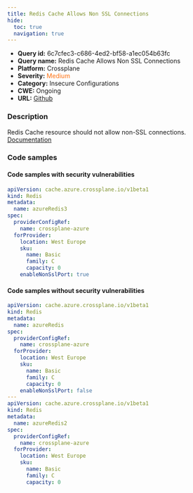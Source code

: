 ```yaml
---
title: Redis Cache Allows Non SSL Connections
hide:
  toc: true
  navigation: true
---
```


<style>
  .highlight .hll {
    background-color: #ff171742;
  }
  .md-content {
    max-width: 1100px;
    margin: 0 auto;
  }
</style>

-   **Query id:** 6c7cfec3-c686-4ed2-bf58-a1ec054b63fc
-   **Query name:** Redis Cache Allows Non SSL Connections
-   **Platform:** Crossplane
-   **Severity:** <span style="color:#ff7213">Medium</span>
-   **Category:** Insecure Configurations
-   **CWE:** Ongoing
-   **URL:** [Github](https://github.com/Checkmarx/kics/tree/master/assets/queries/crossplane/azure/redis_cache_allows_non_ssl_connections)

### Description
Redis Cache resource should not allow non-SSL connections.<br>
[Documentation](https://doc.crds.dev/github.com/crossplane/provider-azure/cache.azure.crossplane.io/Redis/v1beta1@v0.19.0#spec-forProvider-enableNonSslPort)

### Code samples
#### Code samples with security vulnerabilities
```yaml title="Positive test num. 1 - yaml file" hl_lines="14"
apiVersion: cache.azure.crossplane.io/v1beta1
kind: Redis
metadata:
  name: azureRedis3
spec:
  providerConfigRef:
    name: crossplane-azure
  forProvider:
    location: West Europe
    sku:
      name: Basic
      family: C
      capacity: 0
    enableNonSslPort: true

```


#### Code samples without security vulnerabilities
```yaml title="Negative test num. 1 - yaml file"
apiVersion: cache.azure.crossplane.io/v1beta1
kind: Redis
metadata:
  name: azureRedis
spec:
  providerConfigRef:
    name: crossplane-azure
  forProvider:
    location: West Europe
    sku:
      name: Basic
      family: C
      capacity: 0
    enableNonSslPort: false
---
apiVersion: cache.azure.crossplane.io/v1beta1
kind: Redis
metadata:
  name: azureRedis2
spec:
  providerConfigRef:
    name: crossplane-azure
  forProvider:
    location: West Europe
    sku:
      name: Basic
      family: C
      capacity: 0


```
